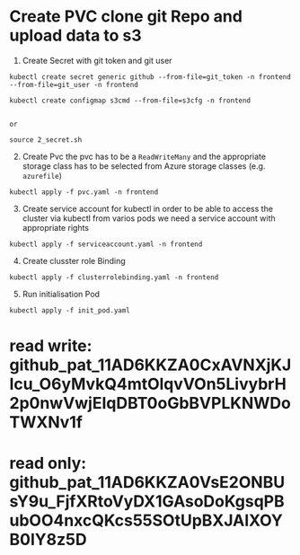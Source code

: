 # Create PVC clone git Repo and upload data to s3

1. Create Secret with git token and git user

```
kubectl create secret generic github --from-file=git_token -n frontend --from-file=git_user -n frontend

kubectl create configmap s3cmd --from-file=s3cfg -n frontend


or

source 2_secret.sh

```

2. Create Pvc
   the pvc has to be a `ReadWriteMany` and the appropriate storage class has to be selected from Azure storage classes (e.g. `azurefile`)

```
kubectl apply -f pvc.yaml -n frontend
```

3. Create service account for kubectl
   in order to be able to access the cluster via kubectl from varios pods we need a service account with appropriate rights

```
kubectl apply -f serviceaccount.yaml -n frontend
```

4. Create clusster role Binding

```
kubectl apply -f clusterrolebinding.yaml -n frontend
```

5. Run initialisation Pod

```
kubectl apply -f init_pod.yaml
```

# read write: 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

# read only: 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
